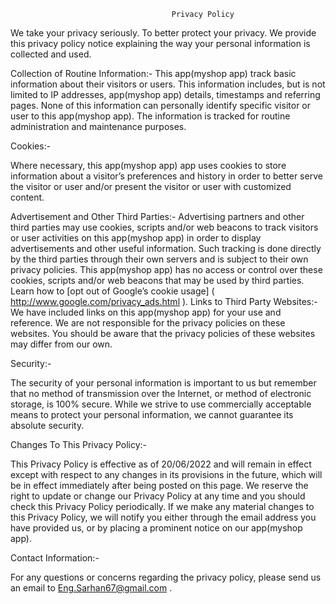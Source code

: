 										Privacy Policy
                    
We take your privacy seriously. To better protect your privacy. We provide this privacy policy notice explaining the way your personal information is collected and used.

Collection of Routine Information:- This app(myshop app) track basic information about their visitors or users. This information includes, but is not limited to IP addresses, app(myshop app) details, timestamps and referring pages. None of this information can personally identify specific visitor or user to this app(myshop app). The information is tracked for routine administration and maintenance purposes.

Cookies:-

Where necessary, this app(myshop app) app uses cookies to store information about a visitor’s preferences and history in order to better serve the visitor or user and/or present the visitor or user with customized content.

Advertisement and Other Third Parties:- Advertising partners and other third parties may use cookies, scripts and/or web beacons to track visitors or user activities on this app(myshop app) in order to display advertisements and other useful information. Such tracking is done directly by the third parties through their own servers and is subject to their own privacy policies. This app(myshop app) has no access or control over these cookies, scripts and/or web beacons that may be used by third parties. Learn how to [opt out of Google’s cookie usage] ( http://www.google.com/privacy_ads.html ). Links to Third Party Websites:- We have included links on this app(myshop app) for your use and reference. We are not responsible for the privacy policies on these websites. You should be aware that the privacy policies of these websites may differ from our own.

Security:-

The security of your personal information is important to us but remember that no method of transmission over the Internet, or method of electronic storage, is 100% secure. While we strive to use commercially acceptable means to protect your personal information, we cannot guarantee its absolute security.

Changes To This Privacy Policy:-

This Privacy Policy is effective as of 20/06/2022 and will remain in effect except with respect to any changes in its provisions in the future, which will be in effect immediately after being posted on this page. We reserve the right to update or change our Privacy Policy at any time and you should check this Privacy Policy periodically. If we make any material changes to this Privacy Policy, we will notify you either through the email address you have provided us, or by placing a prominent notice on our app(myshop app).

Contact Information:-

For any questions or concerns regarding the privacy policy, please send us an email to Eng.Sarhan67@gmail.com .
